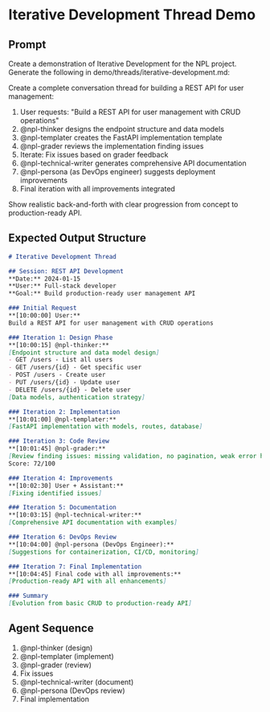 # Iterative Development Thread Demo

## Prompt

Create a demonstration of Iterative Development for the NPL project. Generate the following in demo/threads/iterative-development.md:

Create a complete conversation thread for building a REST API for user management:

1. User requests: "Build a REST API for user management with CRUD operations"
2. @npl-thinker designs the endpoint structure and data models
3. @npl-templater creates the FastAPI implementation template
4. @npl-grader reviews the implementation finding issues
5. Iterate: Fix issues based on grader feedback
6. @npl-technical-writer generates comprehensive API documentation
7. @npl-persona (as DevOps engineer) suggests deployment improvements
8. Final iteration with all improvements integrated

Show realistic back-and-forth with clear progression from concept to production-ready API.

## Expected Output Structure

```markdown
# Iterative Development Thread

## Session: REST API Development
**Date:** 2024-01-15
**User:** Full-stack developer
**Goal:** Build production-ready user management API

### Initial Request
**[10:00:00] User:**
Build a REST API for user management with CRUD operations

### Iteration 1: Design Phase
**[10:00:15] @npl-thinker:**
[Endpoint structure and data model design]
- GET /users - List all users
- GET /users/{id} - Get specific user
- POST /users - Create user
- PUT /users/{id} - Update user
- DELETE /users/{id} - Delete user
[Data models, authentication strategy]

### Iteration 2: Implementation
**[10:01:00] @npl-templater:**
[FastAPI implementation with models, routes, database]

### Iteration 3: Code Review
**[10:01:45] @npl-grader:**
[Review finding issues: missing validation, no pagination, weak error handling]
Score: 72/100

### Iteration 4: Improvements
**[10:02:30] User + Assistant:**
[Fixing identified issues]

### Iteration 5: Documentation
**[10:03:15] @npl-technical-writer:**
[Comprehensive API documentation with examples]

### Iteration 6: DevOps Review
**[10:04:00] @npl-persona (DevOps Engineer):**
[Suggestions for containerization, CI/CD, monitoring]

### Iteration 7: Final Implementation
**[10:04:45] Final code with all improvements:**
[Production-ready API with all enhancements]

### Summary
[Evolution from basic CRUD to production-ready API]
```

## Agent Sequence

1. @npl-thinker (design)
2. @npl-templater (implement)
3. @npl-grader (review)
4. Fix issues
5. @npl-technical-writer (document)
6. @npl-persona (DevOps review)
7. Final implementation